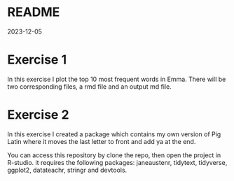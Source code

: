 # README

2023-12-05

# Exercise 1

In this exercise I plot the top 10 most frequent words in Emma. There will be two corresponding files, a rmd file and an output md file.

# Exercise 2

In this exercise I created a package which contains my own version of Pig Latin where it moves the last letter to front and add ya at the end.

You can access this repository by clone the repo, then open the project in R-studio. it requires the following packages: janeaustenr, tidytext, tidyverse, ggplot2, datateachr, stringr and devtools.
